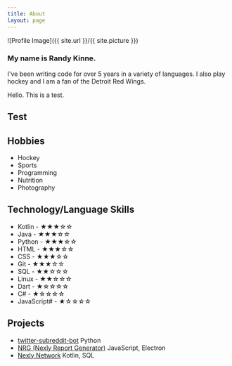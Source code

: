 ```yaml
---
title: About
layout: page
---
```

![Profile Image]({{ site.url }}/{{ site.picture }})

<h3>My name is Randy Kinne.</h3>

<p>I've been writing code for over 5 years in a variety of languages. I also play hockey and I am a fan of the Detroit Red Wings.</p>

Hello. This is a test.
## Test

<h2>Hobbies</h2>

<ul class="skill-list">
	<li>Hockey</li>
	<li>Sports</li>
	<li>Programming</li>
	<li>Nutrition</li>
	<li>Photography</li>
</ul>

<h2>Technology/Language Skills</h2>

<ul class="skill-list">
	<li>Kotlin - ★★★☆☆</li>
	<li>Java - ★★★☆☆</li>
	<li>Python - ★★★☆☆</li>
    <li>HTML - ★★★☆☆</li>
    <li>CSS - ★★★☆☆</li>
	<li>Git - ★★★☆☆</li>
	<li>SQL - ★★☆☆☆</li>
	<li>Linux - ★★☆☆☆</li>
	<li>Dart - ★☆☆☆☆</li>
	<li>C# - ★☆☆☆☆</li>
	<li>JavaScript# - ★☆☆☆☆</li>
</ul>

<h2>Projects</h2>

<ul>
	<li><a href="https://github.com/randykinne/twitter-subreddit-bot">twitter-subreddit-bot</a> Python</li>
	<li><a href="https://github.com/randykinne/nrg">NRG (Nexly Report Generator)</a> JavaScript, Electron</li>
	<li><a href="https://nexly.network/">Nexly Network</a> Kotlin, SQL</li>
</ul>
